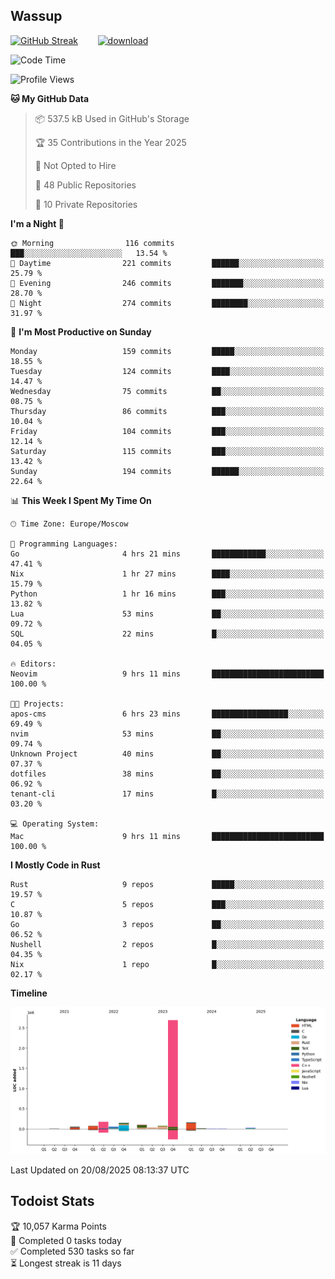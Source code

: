 ## Wassup

<!--
-->

[![GitHub Streak](http://github-readme-streak-stats.herokuapp.com?user=archeoss&theme=shades-of-purple&hide_border=true&date_format=j%20M%5B%20Y%5D)](https://git.io/streak-stats)&nbsp;&nbsp;&nbsp;&nbsp;&nbsp;&nbsp;&nbsp;&nbsp;[![download](https://user-images.githubusercontent.com/68448737/147796309-d8b65b1d-4dde-40d9-b03a-2b42aaa6cd43.jpeg)
](http://bmstu.ru/)

<!--START_SECTION:waka-->
![Code Time](http://img.shields.io/badge/Code%20Time-3%2C995%20hrs%2055%20mins-blue)

![Profile Views](http://img.shields.io/badge/Profile%20Views-0-blue)

**🐱 My GitHub Data** 

> 📦 537.5 kB Used in GitHub's Storage 
 > 
> 🏆 35 Contributions in the Year 2025
 > 
> 🚫 Not Opted to Hire
 > 
> 📜 48 Public Repositories 
 > 
> 🔑 10 Private Repositories 
 > 
**I'm a Night 🦉** 

```text
🌞 Morning                116 commits         ███░░░░░░░░░░░░░░░░░░░░░░   13.54 % 
🌆 Daytime                221 commits         ██████░░░░░░░░░░░░░░░░░░░   25.79 % 
🌃 Evening                246 commits         ███████░░░░░░░░░░░░░░░░░░   28.70 % 
🌙 Night                  274 commits         ████████░░░░░░░░░░░░░░░░░   31.97 % 
```
📅 **I'm Most Productive on Sunday** 

```text
Monday                   159 commits         █████░░░░░░░░░░░░░░░░░░░░   18.55 % 
Tuesday                  124 commits         ████░░░░░░░░░░░░░░░░░░░░░   14.47 % 
Wednesday                75 commits          ██░░░░░░░░░░░░░░░░░░░░░░░   08.75 % 
Thursday                 86 commits          ███░░░░░░░░░░░░░░░░░░░░░░   10.04 % 
Friday                   104 commits         ███░░░░░░░░░░░░░░░░░░░░░░   12.14 % 
Saturday                 115 commits         ███░░░░░░░░░░░░░░░░░░░░░░   13.42 % 
Sunday                   194 commits         ██████░░░░░░░░░░░░░░░░░░░   22.64 % 
```


📊 **This Week I Spent My Time On** 

```text
🕑︎ Time Zone: Europe/Moscow

💬 Programming Languages: 
Go                       4 hrs 21 mins       ████████████░░░░░░░░░░░░░   47.41 % 
Nix                      1 hr 27 mins        ████░░░░░░░░░░░░░░░░░░░░░   15.79 % 
Python                   1 hr 16 mins        ███░░░░░░░░░░░░░░░░░░░░░░   13.82 % 
Lua                      53 mins             ██░░░░░░░░░░░░░░░░░░░░░░░   09.72 % 
SQL                      22 mins             █░░░░░░░░░░░░░░░░░░░░░░░░   04.05 % 

🔥 Editors: 
Neovim                   9 hrs 11 mins       █████████████████████████   100.00 % 

🐱‍💻 Projects: 
apos-cms                 6 hrs 23 mins       █████████████████░░░░░░░░   69.49 % 
nvim                     53 mins             ██░░░░░░░░░░░░░░░░░░░░░░░   09.74 % 
Unknown Project          40 mins             ██░░░░░░░░░░░░░░░░░░░░░░░   07.37 % 
dotfiles                 38 mins             ██░░░░░░░░░░░░░░░░░░░░░░░   06.92 % 
tenant-cli               17 mins             █░░░░░░░░░░░░░░░░░░░░░░░░   03.20 % 

💻 Operating System: 
Mac                      9 hrs 11 mins       █████████████████████████   100.00 % 
```

**I Mostly Code in Rust** 

```text
Rust                     9 repos             █████░░░░░░░░░░░░░░░░░░░░   19.57 % 
C                        5 repos             ███░░░░░░░░░░░░░░░░░░░░░░   10.87 % 
Go                       3 repos             ██░░░░░░░░░░░░░░░░░░░░░░░   06.52 % 
Nushell                  2 repos             █░░░░░░░░░░░░░░░░░░░░░░░░   04.35 % 
Nix                      1 repo              █░░░░░░░░░░░░░░░░░░░░░░░░   02.17 % 
```



**Timeline**

![Lines of Code chart](https://raw.githubusercontent.com/archeoss/archeoss/master/assets/bar_graph.png)


 Last Updated on 20/08/2025 08:13:37 UTC
<!--END_SECTION:waka-->

## Todoist Stats

<!-- TODO-IST:START -->
🏆  10,057 Karma Points           
🌸  Completed 0 tasks today           
✅  Completed 530 tasks so far           
⏳  Longest streak is 11 days
<!-- TODO-IST:END -->
